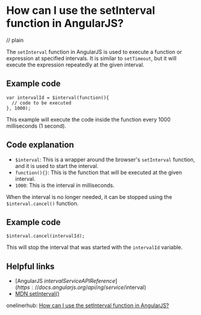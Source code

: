 # How can I use the setInterval function in AngularJS?
// plain

The `setInterval` function in AngularJS is used to execute a function or expression at specified intervals. It is similar to `setTimeout`, but it will execute the expression repeatedly at the given interval.

## Example code

```
var intervalId = $interval(function(){
  // code to be executed
}, 1000);
```

This example will execute the code inside the function every 1000 milliseconds (1 second).

## Code explanation

- `$interval`: This is a wrapper around the browser's `setInterval` function, and it is used to start the interval.
- `function(){}`: This is the function that will be executed at the given interval.
- `1000`: This is the interval in milliseconds.

When the interval is no longer needed, it can be stopped using the `$interval.cancel()` function.

## Example code

```
$interval.cancel(intervalId);
```

This will stop the interval that was started with the `intervalId` variable.

## Helpful links
- [AngularJS $interval Service API Reference](https://docs.angularjs.org/api/ng/service/$interval)
- [MDN setInterval()](https://developer.mozilla.org/en-US/docs/Web/API/WindowOrWorkerGlobalScope/setInterval)

onelinerhub: [How can I use the setInterval function in AngularJS?](https://onelinerhub.com/angularjs/how-can-i-use-the-setinterval-function-in-angularjs)